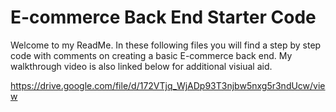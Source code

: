 # E-commerce Back End Starter Code
Welcome to my ReadMe. 
In these following files you will find a step by step code with comments on creating a basic E-commerce back end.
My walkthrough video is also linked below for additional visiual aid.

https://drive.google.com/file/d/172VTjq_WjADp93T3njbw5nxg5r3ndUcw/view
